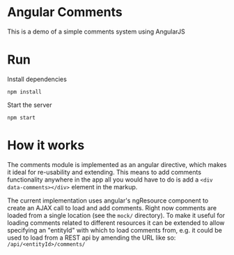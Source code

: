 # Angular Comments

This is a demo of a simple comments system using AngularJS

# Run

Install dependencies

    npm install

Start the server

    npm start
    
# How it works

The comments module is implemented as an angular directive, which makes it ideal for re-usability and extending. This means to add comments functionality anywhere in the app all you would have to do is add a `<div data-comments></div>` element in the markup. 

The current implementation uses angular's ngResource component to create an AJAX call to load and add comments. Right now comments are loaded from a single location (see the `mock/` directory). To make it useful for loading comments related to different resources it can be extended to allow specifying an "entityId" with which to load comments from, e.g. it could be used to load from a REST api by amending the URL like so: `/api/<entityId>/comments/`
